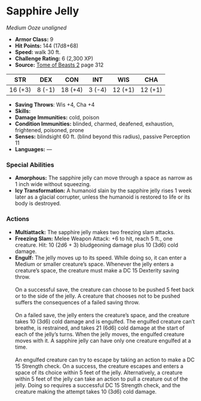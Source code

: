 # Sapphire Jelly

*Medium* *Ooze* *unaligned*

- **Armor Class:** 9
- **Hit Points:** 144 (17d8+68)
- **Speed:** walk 30 ft.
- **Challenge Rating:** 6 (2,300 XP)
- **Source:** [Tome of Beasts 2](https://koboldpress.com/kpstore/product/tome-of-beasts-2-for-5th-edition) page 312

| STR | DEX | CON | INT | WIS | CHA |
| --- | --- | --- | --- | --- | --- |
| 16 (+3) | 8 (-1) | 18 (+4) | 3 (-4) | 12 (+1) | 12 (+1) |

- **Saving Throws**: Wis +4, Cha +4
- **Skills:** 
- **Damage Immunities:** cold, poison
- **Condition Immunities:** blinded, charmed, deafened, exhaustion, frightened, poisoned, prone
- **Senses:** blindsight 60 ft. (blind beyond this radius), passive Perception 11
- **Languages:** —
### Special Abilities
- **Amorphous:** The sapphire jelly can move through a space as narrow as 1 inch wide without squeezing.
- **Icy Transformation:** A humanoid slain by the sapphire jelly rises 1 week later as a glacial corrupter, unless the humanoid is restored to life or its body is destroyed.
### Actions
- **Multiattack:** The sapphire jelly makes two freezing slam attacks.
- **Freezing Slam:** Melee Weapon Attack: +6 to hit, reach 5 ft., one creature. Hit: 10 (2d6 + 3) bludgeoning damage plus 10 (3d6) cold damage.
- **Engulf:** The jelly moves up to its speed. While doing so, it can enter a Medium or smaller creature’s space. Whenever the jelly enters a creature’s space, the creature must make a DC 15 Dexterity saving throw.<br><br>On a successful save, the creature can choose to be pushed 5 feet back or to the side of the jelly. A creature that chooses not to be pushed suffers the consequences of a failed saving throw.<br><br>On a failed save, the jelly enters the creature’s space, and the creature takes 10 (3d6) cold damage and is engulfed. The engulfed creature can’t breathe, is restrained, and takes 21 (6d6) cold damage at the start of each of the jelly’s turns. When the jelly moves, the engulfed creature moves with it. A sapphire jelly can have only one creature engulfed at a time.<br><br>An engulfed creature can try to escape by taking an action to make a DC 15 Strength check. On a success, the creature escapes and enters a space of its choice within 5 feet of the jelly. Alternatively, a creature within 5 feet of the jelly can take an action to pull a creature out of the jelly. Doing so requires a successful DC 15 Strength check, and the creature making the attempt takes 10 (3d6) cold damage.


